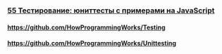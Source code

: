 ### [55 Тестирование: юниттесты с примерами на JavaScript](https://www.youtube.com/watch?v=CszugIag2TA)

#### https://github.com/HowProgrammingWorks/Testing

#### https://github.com/HowProgrammingWorks/Unittesting

